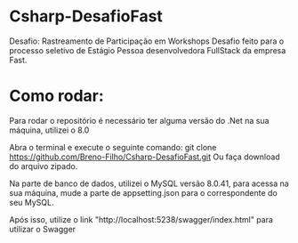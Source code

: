 # Csharp-DesafioFast
Desafio: Rastreamento de Participação em Workshops
Desafio feito para o processo seletivo de Estágio Pessoa desenvolvedora FullStack da empresa Fast. 

# Como rodar:

Para rodar o repositório é necessário ter alguma versão do .Net na sua máquina, utilizei o 8.0

Abra o terminal e execute o seguinte comando: git clone https://github.com/Breno-Filho/Csharp-DesafioFast.git
Ou faça download do arquivo zipado.

Na parte de banco de dados, utilizei o MySQL versão 8.0.41, para acessa na sua máquina, mude a parte de appsetting.json para o correspondente do seu MySQL.

Após isso, utilize o link "http://localhost:5238/swagger/index.html" para utilizar o Swagger
